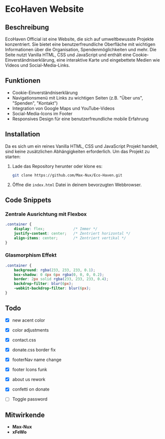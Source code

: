 # EcoHaven Website

## Beschreibung

EcoHaven Official ist eine Website, die sich auf umweltbewusste Projekte konzentriert. Sie bietet eine benutzerfreundliche Oberfläche mit wichtigen Informationen über die Organisation, Spendenmöglichkeiten und mehr. Die Seite nutzt Vanilla HTML, CSS und JavaScript und enthält eine Cookie-Einverständniserklärung, eine interaktive Karte und eingebettete Medien wie Videos und Social-Media-Links.

## Funktionen

- Cookie-Einverständniserklärung
- Navigationsmenü mit Links zu wichtigen Seiten (z.B. "Über uns", "Spenden", "Kontakt")
- Integration von Google Maps und YouTube-Videos
- Social-Media-Icons im Footer
- Responsives Design für eine benutzerfreundliche mobile Erfahrung

## Installation

Da es sich um ein reines Vanilla HTML, CSS und JavaScript Projekt handelt, sind keine zusätzlichen Abhängigkeiten erforderlich. Um das Projekt zu starten:

1. Lade das Repository herunter oder klone es:
    ```bash
    git clone https://github.com/Max-Nux/Eco-Haven.git
    ```
2. Öffne die `index.html` Datei in deinem bevorzugten Webbrowser.

## Code Snippets

### Zentrale Ausrichtung mit Flexbox

```css
.container {
    display: flex;             /* Immer */
    justify-content: center;   /* Zentriert horizontal */
    align-items: center;       /* Zentriert vertikal */
}
```

### Glasmorphism Effekt

```css
.container {
    background: rgba(233, 233, 233, 0.1);
    box-shadow: 0 4px 6px rgba(0, 0, 0, 0.2);
    border: 2px solid rgba(233, 233, 233, 0.4);
    backdrop-filter: blur(6px);
    -webkit-backdrop-filter: blur(6px);
}
```

## Todo

- [x] new acent color
- [x] color adjustments
- [x] contact.css
- [x] donate.css border fix
- [x] footerNav name change      
- [x] footer Icons funk
- [x] about us rework
- [x] confetti on donate
- [ ] Toggle password


## Mitwirkende

- **Max-Nux**
- **xFeWo**